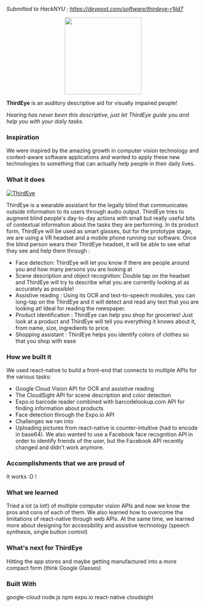 *Submitted to HackNYU : https://devpost.com/software/thirdeye-r1jld7*

<p align='center'>
<img src="https://i.imgur.com/1HKhrgP.png" width='200' />
</p>

**ThirdEye** is an auditory descriptive aid for visually impaired people!

*Hearing has never been this descriptive, just let ThirdEye guide you and help you with your daily tasks.*

### Inspiration
We were inspired by the amazing growth in computer vision technology and context-aware software applications and wanted to apply these new technologies to something that can actually help people in their daily lives.

### What it does

[![ThirdEye](https://img.youtube.com/vi/rwKzkArMzQU/0.jpg)](https://www.youtube.com/watch?v=rwKzkArMzQU)


ThirdEye is a wearable assistant for the legally blind that communicates outside information to its users through audio output. ThirdEye tries to augment blind people's day-to-day actions with small but really useful bits of contextual information about the tasks they are performing. In its product form, ThirdEye will be used as smart glasses, but for the prototype stage, we are using a VR headset and a mobile phone running our software. Once the blind person wears their ThirdEye headset, it will be able to see what they see and help them through :

- Face detection: ThirdEye will let you know if there are people around you and how many persons you are looking at
- Scene description and object recognition: Double tap on the headset and ThirdEye will try to describe what you are currently looking at as accurately as possible!
- Assistive reading : Using its OCR and text-to-speech modules, you can long-tap on the ThirdEye and it will detect and read any text that you are looking at! Ideal for reading the newspaper.
- Product identification : ThirdEye can help you shop for groceries! Just look at a product and ThirdEye will tell you everything it knows about it, from name, size, ingredients to price.
- Shopping assistant : ThirdEye helps you identify colors of clothes so that you shop with ease

### How we built it
We used react-native to build a front-end that connects to multiple APIs for the various tasks:

- Google Cloud Vision API for OCR and assistive reading
- The CloudSight API for scene description and color detection
- Expo.io barcode reader combined with barcodelookup.com API for finding information about products
- Face detection through the Expo.io API
- Challenges we ran into
- Uploading pictures from react-native is counter-intuitive (had to encode in base64). We also wanted to use a Facebook face recognition API in order to identify friends of the user, but the Facebook API recently changed and didn't work anymore.

### Accomplishments that we are proud of
It works :D !

### What we learned
Tried a lot (a lot!) of multiple computer vision APIs and now we know the pros and cons of each of them. We also learned how to overcome the limitations of react-native through web APIs. At the same time, we learned more about designing for accessibility and assistive technology (speech synthesis, single button control)

### What's next for ThirdEye
Hitting the app stores and maybe getting manufactured into a more compact form (think Google Glasses)

### Built With
google-cloud
node.js
npm
expo.io
react-native
cloudsight
